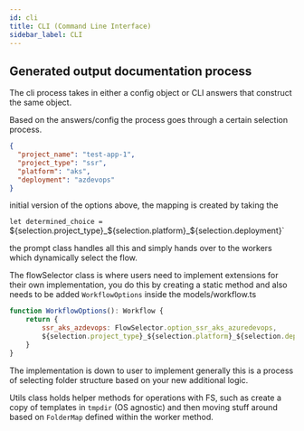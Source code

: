 ```yaml
---
id: cli
title: CLI (Command Line Interface)
sidebar_label: CLI
---
```

## Generated output documentation process

The cli process takes in either a config object or CLI answers that construct the same object.

Based on the answers/config the process goes through a certain selection process. 

```json 
{
  "project_name": "test-app-1",
  "project_type": "ssr",
  "platform": "aks",
  "deployment": "azdevops"
}
```

initial version of the options above, the mapping is created by taking the 

`let determined_choice = `${selection.project_type}_${selection.platform}_${selection.deployment}`

the prompt class handles all this and simply hands over to the workers which dynamically select the flow.

The flowSelector class is where users need to implement extensions for their own implementation, you do this by creating a static method and also needs to be added `WorkflowOptions` inside the models/workflow.ts

```javascript 
function WorkflowOptions(): Workflow {
    return {
        ssr_aks_azdevops: FlowSelector.option_ssr_aks_azuredevops,
        ${selection.project_type}_${selection.platform}_${selection.deployment}: FlowSelection.MyMappedFunction
    }
}
```

The implementation is down to user to implement generally this is a process of selecting folder structure based on your new additional logic.

Utils class holds helper methods for operations with FS, such as create a copy of templates in `tmpdir` (OS agnostic) and then moving stuff around based on `FolderMap` defined within the worker method.
